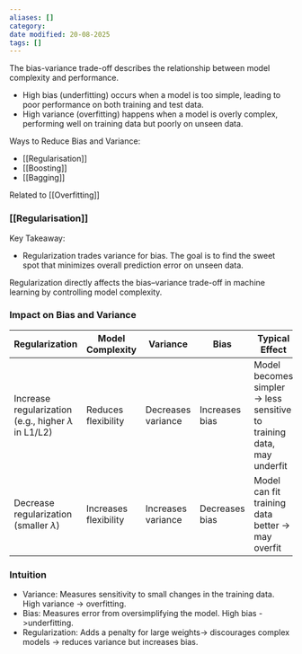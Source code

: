 ```yaml
---
aliases: []
category:
date modified: 20-08-2025
tags: []
---
```

The bias-variance trade-off describes the relationship between model complexity and performance. 
- High bias (underfitting) occurs when a model is too simple, leading to poor performance on both training and test data. 
- High variance (overfitting) happens when a model is overly complex, performing well on training data but poorly on unseen data.

Ways to Reduce Bias and Variance:
- [[Regularisation]]
- [[Boosting]]
- [[Bagging]]

Related to [[Overfitting]]
### [[Regularisation]]

Key Takeaway:
- Regularization trades variance for bias. The goal is to find the sweet spot that minimizes overall prediction error on unseen data.

Regularization directly affects the bias–variance trade-off in machine learning by controlling model complexity.
### Impact on Bias and Variance

| Regularization                                              | Model Complexity      | Variance           | Bias           | Typical Effect                                                        |
| ----------------------------------------------------------- | --------------------- | ------------------ | -------------- | --------------------------------------------------------------------- |
| Increase regularization (e.g., higher $\lambda$ in L1/L2) | Reduces flexibility   | Decreases variance | Increases bias | Model becomes simpler → less sensitive to training data, may underfit |
| Decrease regularization (smaller $\lambda$)               | Increases flexibility | Increases variance | Decreases bias | Model can fit training data better → may overfit                      |

### Intuition

* Variance: Measures sensitivity to small changes in the training data. High variance -> overfitting.
* Bias: Measures error from oversimplifying the model. High bias ->underfitting.
* Regularization: Adds a penalty for large weights-> discourages complex models -> reduces variance but increases bias.


